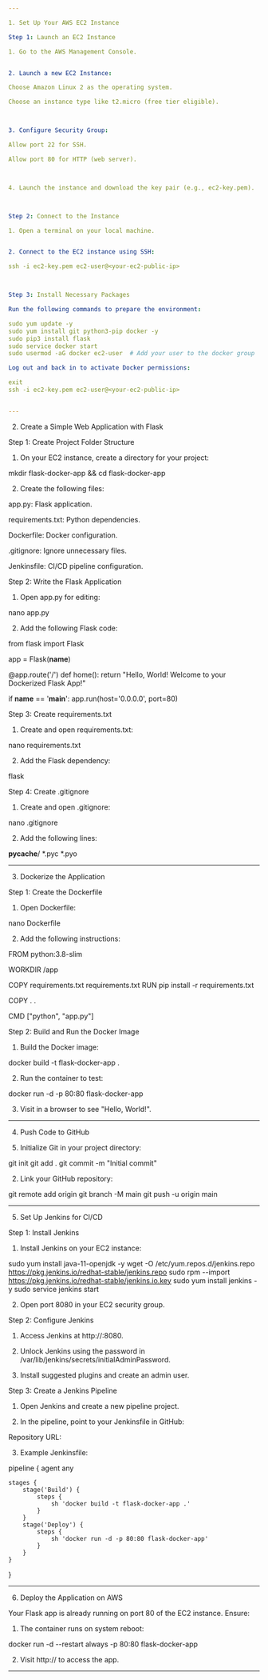```yaml
---

1. Set Up Your AWS EC2 Instance

Step 1: Launch an EC2 Instance

1. Go to the AWS Management Console.


2. Launch a new EC2 Instance:

Choose Amazon Linux 2 as the operating system.

Choose an instance type like t2.micro (free tier eligible).



3. Configure Security Group:

Allow port 22 for SSH.

Allow port 80 for HTTP (web server).



4. Launch the instance and download the key pair (e.g., ec2-key.pem).



Step 2: Connect to the Instance

1. Open a terminal on your local machine.


2. Connect to the EC2 instance using SSH:

ssh -i ec2-key.pem ec2-user@<your-ec2-public-ip>



Step 3: Install Necessary Packages

Run the following commands to prepare the environment:

sudo yum update -y
sudo yum install git python3-pip docker -y
sudo pip3 install flask
sudo service docker start
sudo usermod -aG docker ec2-user  # Add your user to the docker group

Log out and back in to activate Docker permissions:

exit
ssh -i ec2-key.pem ec2-user@<your-ec2-public-ip>


---
```


2. Create a Simple Web Application with Flask

Step 1: Create Project Folder Structure

1. On your EC2 instance, create a directory for your project:

mkdir flask-docker-app && cd flask-docker-app


2. Create the following files:

app.py: Flask application.

requirements.txt: Python dependencies.

Dockerfile: Docker configuration.

.gitignore: Ignore unnecessary files.

Jenkinsfile: CI/CD pipeline configuration.




Step 2: Write the Flask Application

1. Open app.py for editing:

nano app.py


2. Add the following Flask code:

from flask import Flask

app = Flask(__name__)

@app.route('/')
def home():
    return "Hello, World! Welcome to your Dockerized Flask App!"

if __name__ == '__main__':
    app.run(host='0.0.0.0', port=80)



Step 3: Create requirements.txt

1. Create and open requirements.txt:

nano requirements.txt


2. Add the Flask dependency:

flask



Step 4: Create .gitignore

1. Create and open .gitignore:

nano .gitignore


2. Add the following lines:

__pycache__/
*.pyc
*.pyo




---

3. Dockerize the Application

Step 1: Create the Dockerfile

1. Open Dockerfile:

nano Dockerfile


2. Add the following instructions:

FROM python:3.8-slim

WORKDIR /app

COPY requirements.txt requirements.txt
RUN pip install -r requirements.txt

COPY . .

CMD ["python", "app.py"]



Step 2: Build and Run the Docker Image

1. Build the Docker image:

docker build -t flask-docker-app .


2. Run the container to test:

docker run -d -p 80:80 flask-docker-app


3. Visit <your-ec2-public-ip> in a browser to see "Hello, World!".




---

4. Push Code to GitHub

1. Initialize Git in your project directory:

git init
git add .
git commit -m "Initial commit"


2. Link your GitHub repository:

git remote add origin <your-repo-url>
git branch -M main
git push -u origin main




---

5. Set Up Jenkins for CI/CD

Step 1: Install Jenkins

1. Install Jenkins on your EC2 instance:

sudo yum install java-11-openjdk -y
wget -O /etc/yum.repos.d/jenkins.repo https://pkg.jenkins.io/redhat-stable/jenkins.repo
sudo rpm --import https://pkg.jenkins.io/redhat-stable/jenkins.io.key
sudo yum install jenkins -y
sudo service jenkins start


2. Open port 8080 in your EC2 security group.



Step 2: Configure Jenkins

1. Access Jenkins at http://<your-ec2-public-ip>:8080.


2. Unlock Jenkins using the password in /var/lib/jenkins/secrets/initialAdminPassword.


3. Install suggested plugins and create an admin user.



Step 3: Create a Jenkins Pipeline

1. Open Jenkins and create a new pipeline project.


2. In the pipeline, point to your Jenkinsfile in GitHub:

Repository URL: <your-repo-url>



3. Example Jenkinsfile:

pipeline {
    agent any

    stages {
        stage('Build') {
            steps {
                sh 'docker build -t flask-docker-app .'
            }
        }
        stage('Deploy') {
            steps {
                sh 'docker run -d -p 80:80 flask-docker-app'
            }
        }
    }
}




---

6. Deploy the Application on AWS

Your Flask app is already running on port 80 of the EC2 instance. Ensure:

1. The container runs on system reboot:

docker run -d --restart always -p 80:80 flask-docker-app


2. Visit http://<your-ec2-public-ip> to access the app.




---


